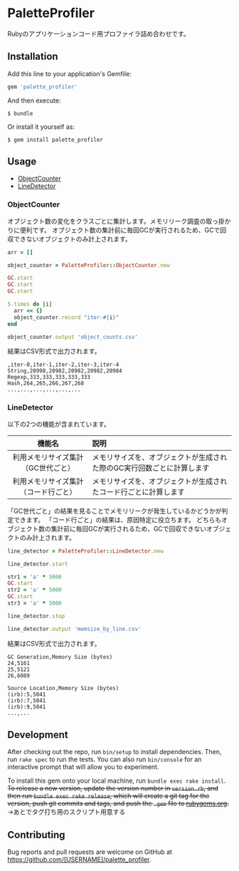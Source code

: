 # PaletteProfiler

Rubyのアプリケーションコード用プロファイラ詰め合わせです。

## Installation

Add this line to your application's Gemfile:

```ruby
gem 'palette_profiler'
```

And then execute:

    $ bundle

Or install it yourself as:

    $ gem install palette_profiler

## Usage

- [ObjectCounter](https://github.com/palettecloud/palette_profiler#objectcounter)
- [LineDetector](https://github.com/palettecloud/palette_profiler#linedetector)

### ObjectCounter

オブジェクト数の変化をクラスごとに集計します。メモリリーク調査の取っ掛かりに便利です。
オブジェクト数の集計前に毎回GCが実行されるため、GCで回収できないオブジェクトのみ計上されます。

```ruby
arr = []

object_counter = PaletteProfiler::ObjectCounter.new

GC.start
GC.start
GC.start

5.times do |i|
  arr << {}
  object_counter.record "iter-#{i}"
end

object_counter.output 'object_counts.csv'

```

結果はCSV形式で出力されます。

```csv
,iter-0,iter-1,iter-2,iter-3,iter-4
String,20998,20982,20982,20982,20984
Regexp,333,333,333,333,333
Hash,264,265,266,267,268
...,...,...,...,...,...

```

### LineDetector

以下の2つの機能が含まれています。


| 機能名 | 説明 |
|:-:|:--|
| 利用メモリサイズ集計（GC世代ごと）   | メモリサイズを、オブジェクトが生成された際のGC実行回数ごとに計算します |
| 利用メモリサイズ集計（コード行ごと） | メモリサイズを、オブジェクトが生成されたコード行ごとに計算します       |

「GC世代ごと」の結果を見ることでメモリリークが発生しているかどうかが判定できます。
「コード行ごと」の結果は、原因特定に役立ちます。
どちらもオブジェクト数の集計前に毎回GCが実行されるため、GCで回収できないオブジェクトのみ計上されます。

```ruby
line_detector = PaletteProfiler::LineDetector.new

line_detector.start

str1 = 'a' * 5000
GC.start
str2 = 'a' * 5000
GC.start
str3 = 'a' * 5000

line_detector.stop

line_detector.output 'memsize_by_line.csv'
```

結果はCSV形式で出力されます。

```csv
GC Generation,Memory Size (bytes)
24,5161
25,5121
26,6089

Source Location,Memory Size (bytes)
(irb):5,5041
(irb):7,5041
(irb):9,5041
...,...
```

## Development

After checking out the repo, run `bin/setup` to install dependencies. Then, run `rake spec` to run the tests. You can also run `bin/console` for an interactive prompt that will allow you to experiment.

To install this gem onto your local machine, run `bundle exec rake install`. ~~To release a new version, update the version number in `version.rb`, and then run `bundle exec rake release`, which will create a git tag for the version, push git commits and tags, and push the `.gem` file to [rubygems.org](https://rubygems.org).~~ →あとでタグ打ち用のスクリプト用意する

## Contributing

Bug reports and pull requests are welcome on GitHub at https://github.com/[USERNAME]/palette_profiler.
